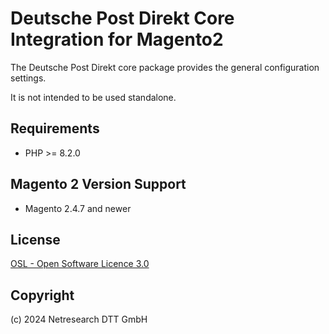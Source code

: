 # Deutsche Post Direkt Core Integration for Magento2

The Deutsche Post Direkt core package provides the general configuration settings.

It is not intended to be used standalone.

## Requirements

- PHP >= 8.2.0

## Magento 2 Version Support

- Magento 2.4.7 and newer

## License

[OSL - Open Software Licence 3.0](http://opensource.org/licenses/osl-3.0.php)

## Copyright

(c) 2024 Netresearch DTT GmbH
